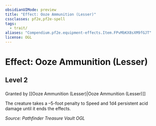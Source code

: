 ```yaml
---
obsidianUIMode: preview
title: "Effect: Ooze Ammunition (Lesser)"
cssclasses: pf2e,pf2e-spell
tags:
  - trait/
aliases: "Compendium.pf2e.equipment-effects.Item.FPvMbKX8sXM9fGJT"
license: OGL
---
```

# Effect: Ooze Ammunition (Lesser)
## Level 2
### 






Granted by [[Ooze Ammunition (Lesser)|Ooze Ammunition (Lesser)]]

The creature takes a –5-foot penalty to Speed and 1d4 persistent acid damage until it ends the effects.

*Source: Pathfinder Treasure Vault*
*OGL*